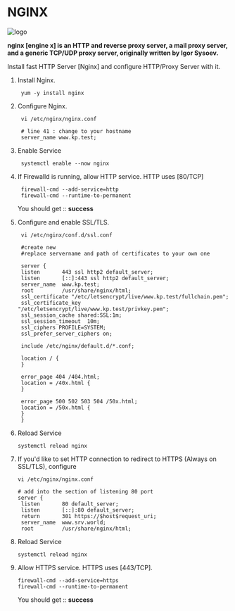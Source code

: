 # NGINX

![logo](https://blog.desdelinux.net/wp-content/uploads/2022/05/Nginx.jpg)

**nginx [engine x] is an HTTP and reverse proxy server, a mail proxy server, and a generic TCP/UDP proxy server, originally written by Igor Sysoev.**

Install fast HTTP Server [Nginx] and configure HTTP/Proxy Server with it.

1. Install Nginx.

        yum -y install nginx
    
2. Configure Nginx.

        vi /etc/nginx/nginx.conf 
    
        # line 41 : change to your hostname
        server_name www.kp.test;
    
3. Enable Service   
 
        systemctl enable --now nginx
    
4. If Firewalld is running, allow HTTP service. HTTP uses [80/TCP]

        firewall-cmd --add-service=http
        firewall-cmd --runtime-to-permanent
    
    You should get  :: **success**
    
5. Configure and enable SSL/TLS.

        vi /etc/nginx/conf.d/ssl.conf
 
        #create new
        #replace servername and path of certificates to your own one

        server {
        listen       443 ssl http2 default_server;
        listen       [::]:443 ssl http2 default_server;
        server_name  www.kp.test;
        root         /usr/share/nginx/html;
        ssl_certificate "/etc/letsencrypt/live/www.kp.test/fullchain.pem";
        ssl_certificate_key "/etc/letsencrypt/live/www.kp.test/privkey.pem";
        ssl_session_cache shared:SSL:1m;
        ssl_session_timeout  10m;
        ssl_ciphers PROFILE=SYSTEM;
        ssl_prefer_server_ciphers on;

        include /etc/nginx/default.d/*.conf;

        location / {
        }
        
        error_page 404 /404.html;
        location = /40x.html {
        }

        error_page 500 502 503 504 /50x.html;
        location = /50x.html {
        }
        }
        
6. Reload Service

       systemctl reload nginx 
       
7. If you'd like to set HTTP connection to redirect to HTTPS (Always on SSL/TLS), configure
       
       vi /etc/nginx/nginx.conf
       
       # add into the section of listening 80 port
       server {
        listen       80 default_server;
        listen       [::]:80 default_server;
        return       301 https://$host$request_uri;
        server_name  www.srv.world;
        root         /usr/share/nginx/html;
        
8. Reload Service

       systemctl reload nginx
        
9.  Allow HTTPS service. HTTPS uses [443/TCP].
        
        firewall-cmd --add-service=https
        firewall-cmd --runtime-to-permanent
        
    You should get  :: **success**
